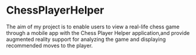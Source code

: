 # ChessPlayerHelper
The aim of my project is to enable users to view a real-life chess game through a mobile app with the Chess Player Helper application,and provide augmented reality support for analyzing the game and displaying recommended moves to the player. 

